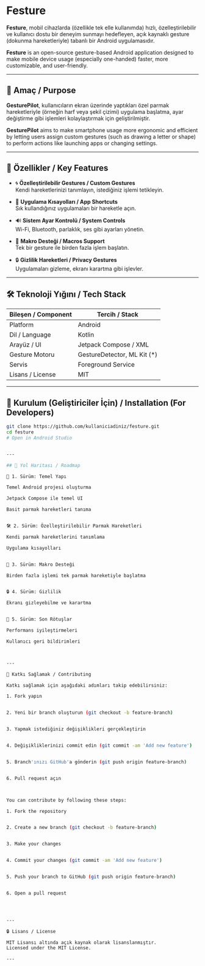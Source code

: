 # Festure

**Festure**, mobil cihazlarda (özellikle tek elle kullanımda) hızlı, özelleştirilebilir ve kullanıcı dostu bir deneyim sunmayı hedefleyen, açık kaynaklı gesture (dokunma hareketleriyle) tabanlı bir Android uygulamasıdır.

**Festure** is an open-source gesture-based Android application designed to make mobile device usage (especially one-handed) faster, more customizable, and user-friendly.

---

## 🎯 Amaç / Purpose

**GesturePilot**, kullanıcıların ekran üzerinde yaptıkları özel parmak hareketleriyle (örneğin harf veya şekil çizimi) uygulama başlatma, ayar değiştirme gibi işlemleri kolaylaştırmak için geliştirilmiştir.

**GesturePilot** aims to make smartphone usage more ergonomic and efficient by letting users assign custom gestures (such as drawing a letter or shape) to perform actions like launching apps or changing settings.

---

## 🔑 Özellikler / Key Features

- 🌀 **Özelleştirilebilir Gestures / Custom Gestures**  
  Kendi hareketlerinizi tanımlayın, istediğiniz işlemi tetikleyin.

- 📲 **Uygulama Kısayolları / App Shortcuts**  
  Sık kullandığınız uygulamaları bir hareketle açın.

- 🔊 **Sistem Ayar Kontrolü / System Controls**  
  Wi-Fi, Bluetooth, parlaklık, ses gibi ayarları yönetin.

- 🔁 **Makro Desteği / Macros Support**  
  Tek bir gesture ile birden fazla işlem başlatın.

- 🔒 **Gizlilik Hareketleri / Privacy Gestures**  
  Uygulamaları gizleme, ekranı karartma gibi işlevler.

---

## 🛠️ Teknoloji Yığını / Tech Stack

| Bileşen / Component | Tercih / Stack               |
|--------------------|------------------------------|
| Platform           | Android                      |
| Dil / Language     | Kotlin                       |
| Arayüz / UI        | Jetpack Compose / XML        |
| Gesture Motoru     | GestureDetector, ML Kit (*)  |
| Servis             | Foreground Service           |
| Lisans / License   | MIT                          |

---

## 🚀 Kurulum (Geliştiriciler İçin) / Installation (For Developers)

```bash
git clone https://github.com/kullaniciadiniz/festure.git
cd festure
# Open in Android Studio


---

## 📅 Yol Haritası / Roadmap

🚀 1. Sürüm: Temel Yapı

Temel Android projesi oluşturma

Jetpack Compose ile temel UI

Basit parmak hareketleri tanıma


🛠️ 2. Sürüm: Özelleştirilebilir Parmak Hareketleri

Kendi parmak hareketlerini tanımlama

Uygulama kısayolları


🧠 3. Sürüm: Makro Desteği

Birden fazla işlemi tek parmak hareketiyle başlatma


🔒 4. Sürüm: Gizlilik

Ekranı gizleyebilme ve karartma


🌟 5. Sürüm: Son Rötuşlar

Performans iyileştirmeleri

Kullanıcı geri bildirimleri



---

📝 Katkı Sağlamak / Contributing

Katkı sağlamak için aşağıdaki adımları takip edebilirsiniz:

1. Fork yapın


2. Yeni bir branch oluşturun (git checkout -b feature-branch)


3. Yapmak istediğiniz değişiklikleri gerçekleştirin


4. Değişikliklerinizi commit edin (git commit -am 'Add new feature')


5. Branch'ınızı GitHub'a gönderin (git push origin feature-branch)


6. Pull request açın



You can contribute by following these steps:

1. Fork the repository


2. Create a new branch (git checkout -b feature-branch)


3. Make your changes


4. Commit your changes (git commit -am 'Add new feature')


5. Push your branch to GitHub (git push origin feature-branch)


6. Open a pull request




---

🔒 Lisans / License

MIT Lisansı altında açık kaynak olarak lisanslanmıştır.
Licensed under the MIT License.

---

